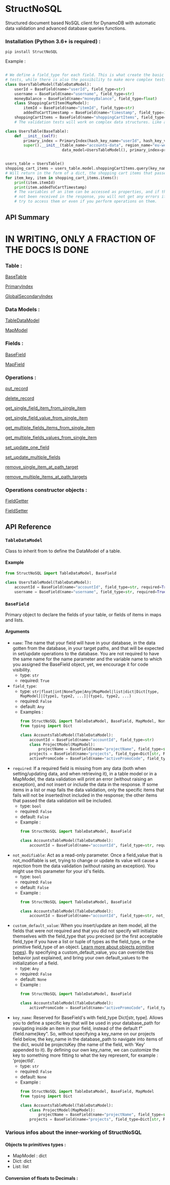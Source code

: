 # StructNoSQL
Structured document based NoSQL client for DynamoDB with automatic data validation and advanced database queries functions.

### Installation (Python 3.6+ is required) :

```
pip install StructNoSQL
```

Example :

```python

# We define a field_type for each field. This is what create the basic validation
# tests, while there is also the possibility to make more complex tests.
class UsersTableModel(TableDataModel):
    userId = BaseField(name="userId", field_type=str)
    username = BaseField(name="username", field_type=str)
    moneyBalance = BaseField(name="moneyBalance", field_type=float)
    class ShoppingCartItem(MapModel):
        itemId = BaseField(name="itemId", field_type=str)
        addedToCartTimestamp = BaseField(name="timestamp", field_type=int)
    shoppingCartItems = BaseField(name="shoppingCartItems", field_type=Dict[str, ShoppingCartItem])
    # The validation tests will work on complex data structures. Like a list or a dict of items.

class UsersTable(BaseTable):
    def __init__(self):
        primary_index = PrimaryIndex(hash_key_name="userId", hash_key_variable_python_type=str)
        super().__init__(table_name="accounts-data", region_name="eu-west-2", 
                         data_model=UsersTableModel(), primary_index=primary_index, auto_create_table=True)


users_table = UsersTable()
shopping_cart_items = users_table.model.shoppingCartItems.query(key_name="userId", key_value="42").first_value()
# Will return in the form of a dict, the shopping cart items that passed the validation tests.
for item_key, item in shopping_cart_items.items():
    print(item.itemId)
    print(item.addedToCartTimestamp)
    # The variables of an item can be accessed as properties, and if they have
    # not been received in the response, you will not get any errors if you
    # try to access them or even if you perform operations on them.

```

## API Summary

# IN WRITING, ONLY A FRACTION OF THE DOCS IS DONE

### Table :

[BaseTable](#BaseTable)

[PrimaryIndex](#PrimaryIndex)

[GlobalSecondaryIndex](#GlobalSecondaryIndex)

### Data Models :
[TableDataModel](#TableDataModel)

[MapModel](#MapModel)

### Fields :

[BaseField](#BaseField)

[MapField](#MapField)

### Operations :

[put_record](#put_record)

[delete_record](#delete_record)

[get_single_field_item_from_single_item](#get_single_field_item_from_single_item)

[get_single_field_value_from_single_item](#get_single_field_value_from_single_item)

[get_multiple_fields_items_from_single_item](#get_multiple_fields_items_from_single_item)

[get_multiple_fields_values_from_single_item](#get_multiple_fields_values_from_single_item)

[set_update_one_field](#set_update_one_field)

[set_update_multiple_fields](#set_update_multiple_fields)

[remove_single_item_at_path_target](#remove_single_item_at_path_target)

[remove_multiple_items_at_path_targets](#remove_multiple_items_at_path_targets)

### Operations constructor objects :

[FieldGetter](#FieldGetter)

[FieldSetter](#FieldSetter)

## API Reference

### `TableDataModel`

Class to inherit from to define the DataModel of a table.

#### Example
```python
from StructNoSQL import TableDataModel, BaseField

class UsersTableModel(TableDataModel):
    accountId = BaseField(name="accountId", field_type=str, required=True)
    username = BaseField(name="username", field_type=str, required=True)
```

### `BaseField`
Primary object to declare the fields of your table, or fields of items in maps and lists.

#### Arguments

 - `name`: The name that your field will have in your database, in the data gotten from the database, in your target 
 paths, and that will be expected in set/update operations to the database. You are not required to have the same name
 for the name parameter and the variable name to which you assigned the BaseField object, yet, we encourage it for code 
 visibility.
    - type: `str`
    - required: `True`
 - `field_type`: 
    - type: `str|float|int|NoneType|Any|MapModel|list|dict|Dict[type, MapModel]|[type1, type2, ...]|(type1, type2, ...)`
    - required: `False`
    - default: `Any`
    - Examples :
      ```python
      from StructNoSQL import TableDataModel, BaseField, MapModel, NoneType
      from typing import Dict
      
      class AccountsTableModel(TableDataModel):
          accountId = BaseField(name="accountId", field_type=str)
          class ProjectModel(MapModel):
              projectName = BaseField(name="projectName", field_type=str)
          projects = BaseField(name="projects", field_type=Dict[str, ProjectModel], key_name="projectId")
          activePromoCode = BaseField(name="activePromoCode", field_type=[str, NoneType])
      ```
 - `required`: If a required field is missing from any data (both when setting/updating data, and when retrieving it), 
 in a table model or in a MapModel, the data validation will print an error (without raising an exception), and not 
 insert or include the data in the response. If some items in a list or map fails the data validation, only the specific 
 items that fails will not be inserted/not included in the response; the other items that passed the data validation 
 will be included.
    - type: `bool`
    - required: `False`
    - default: `False`
    - Example :
      ```python
      from StructNoSQL import TableDataModel, BaseField
      
      class AccountsTableModel(TableDataModel):
          accountId = BaseField(name="accountId", field_type=str, required=True)
      ```
 - `not_modifiable`: Act as a read-only parameter. Once a field_value that is not_modifiable is set, trying to change
 or update its value will cause a rejection from the data validation (without raising an exception). You might use
 this parameter for your id's fields.
    - type: `bool`
    - required: `False`
    - default: `False`
    - Example :
      ```python
      from StructNoSQL import TableDataModel, BaseField
      
      class AccountsTableModel(TableDataModel):
          accountId = BaseField(name="accountId", field_type=str, not_modifiable=True)
      ```
 - `custom_default_value`: When you insert/update an item model, all the fields that were not required and that you did
 not specify will initialize themselves with the field_type that you precised (or the first acceptable field_type if
 you have a list or tuple of types as the field_type, or the primitive field_type of an object. [Learn more about 
 objects primitive types](#Objects-to-primitives-types-)). By specifying a custom_default_value, you can override this
 behavior just explained, and bring your own default_values to the initialization of a field.
    - type: `Any`
    - required: `False`
    - default: `None`
    - Example :
      ```python
      from StructNoSQL import TableDataModel, BaseField
      
      class AccountsTableModel(TableDataModel):
          activePromoCode = BaseField(name="activePromoCode", field_type=str, custom_default_value="signupPromoCode")
      ```
 - `key_name`: Reserved for BaseField's with field_type Dict[str, type]. Allows you to define a specific key that will
 be used in your database_path for navigating inside an item in your field, instead of the default f"{field.name}key".
 So, without specifying a key_name on our projects field below, the key_name in the database_path to navigate into
 items of the dict, would be projectsKey (the name of the field, with 'Key' appended to it). By defining our own 
 key_name, we can customize the key to something more fitting to what the key represent, for example : 'projectId'.
    - type: `str`
    - required: `False`
    - default: `None`
    - Example :
      ```python
      from StructNoSQL import TableDataModel, BaseField, MapModel
      from typing import Dict
      
      class AccountsTableModel(TableDataModel):
          class ProjectModel(MapModel):
              projectName = BaseField(name="projectName", field_type=str)
          projects = BaseField(name="projects", field_type=Dict[str, ProjectModel], key_name="projectId")
      ```
 
 ### Various infos about the inner-working of StructNoSQL
 
 #### Objects to primitives types :
- MapModel : dict
- Dict: dict
- List: list

 #### Conversion of floats to Decimals :

